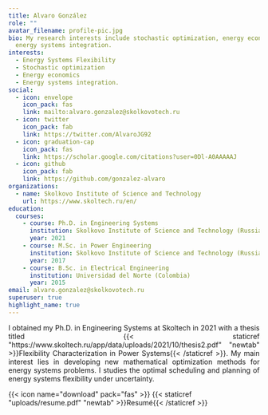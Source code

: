 ```yaml
---
title: Alvaro González
role: ""
avatar_filename: profile-pic.jpg
bio: My research interests include stochastic optimization, energy economics and
  energy systems integration.
interests:
  - Energy Systems Flexibility
  - Stochastic optimization
  - Energy economics
  - Energy systems integration.
social:
  - icon: envelope
    icon_pack: fas
    link: mailto:alvaro.gonzalez@skolkovotech.ru
  - icon: twitter
    icon_pack: fab
    link: https://twitter.com/AlvaroJG92
  - icon: graduation-cap
    icon_pack: fas
    link: https://scholar.google.com/citations?user=0Dl-A0AAAAAJ
  - icon: github
    icon_pack: fab
    link: https://github.com/gonzalez-alvaro
organizations:
  - name: Skolkovo Institute of Science and Technology
    url: https://www.skoltech.ru/en/
education:
  courses:
    - course: Ph.D. in Engineering Systems
      institution: Skolkovo Institute of Science and Technology (Russia)
      year: 2021
    - course: M.Sc. in Power Engineering
      institution: Skolkovo Institute of Science and Technology (Russia)
      year: 2017
    - course: B.Sc. in Electrical Engineering
      institution: Universidad del Norte (Colombia)
      year: 2015
email: alvaro.gonzalez@skolkovotech.ru
superuser: true
highlight_name: true
---
```

<div style="text-align: justify"> I obtained my Ph.D. in Engineering Systems at Skoltech in 2021 with a thesis titled {{< staticref "https://www.skoltech.ru/app/data/uploads/2021/10/thesis2.pdf" "newtab" >}}Flexibility Characterization in Power Systems{{< /staticref >}}.  My main interest lies in developing new mathematical optimization methods for energy systems problems. I studies the optimal scheduling and planning of energy systems flexibility under uncertainty. </div>

{{< icon name="download" pack="fas" >}} {{< staticref "uploads/resume.pdf" "newtab" >}}Resumé{{< /staticref >}}